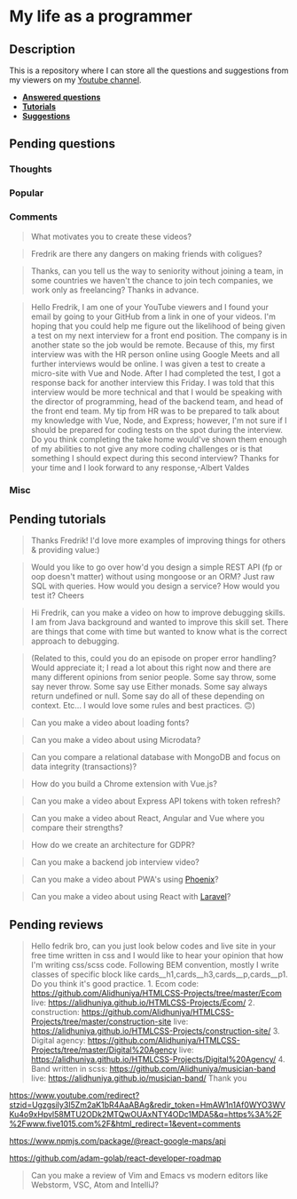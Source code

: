 # My life as a programmer

## Description

This is a repository where I can store all the 
questions and suggestions from my viewers on my [Youtube channel](https://www.youtube.com/user/Fidde12345).

* **[Answered questions](https://www.youtube.com/playlist?list=PLBAZWBMYeVYjXogYQDd1rwVI0c5YoioqU)**
* **[Tutorials](./tutorials.md)**
* **[Suggestions](./suggestions.md)**

## Pending questions

### Thoughts

### Popular

### Comments

> What motivates you to create these videos?

> Fredrik are there any dangers on making friends with coligues?

> Thanks, can you tell us the way to seniority without joining a team, in some countries we haven't the chance to join tech companies, we work only as freelancing? Thanks in advance.

> Hello Fredrik, I am one of your YouTube viewers and I found your email by going to your GitHub from a link in one of your videos. I'm hoping that you could help me figure out the likelihood of being given a test on my next interview for a front end position. The company is in another state so the job would be remote. Because of this, my first interview was with the HR person online using Google Meets and all further interviews would be online. I was given a test to create a micro-site with Vue and Node. After I had completed the test, I got a response back for another interview this Friday. I was told that this interview would be more technical and that I would be speaking with the director of programming, head of the backend team, and head of the front end team. My tip from HR was to be prepared to talk about my knowledge with Vue, Node, and Express; however, I'm not sure if I should be prepared for coding tests on the spot during the interview. Do you think completing the take home would've shown them enough of my abilities to not give any more coding challenges or is that something I should expect during this second interview? Thanks for your time and I look forward to any response,-Albert Valdes

### Misc

## Pending tutorials

> Thanks Fredrik! I'd love more examples of improving things for others & providing value:)

> Would you like to go over how'd you design a simple REST API (fp or oop doesn't matter) without using mongoose or an ORM? Just raw SQL with queries. How would you design a service? How would you test it? Cheers

> Hi Fredrik, can you make a video on how to  improve debugging skills. I am from Java background and wanted to improve this skill set. There are things that come with time but wanted to know what is the correct approach to debugging.

> (Related to this, could you do an episode on proper error handling? Would appreciate it; I read a lot about this right now and there are many different opinions from senior people. Some say throw, some say never throw. Some say use Either monads. Some say always return undefined or null. Some say do all of these depending on context. Etc... I would love some rules and best practices. 🙃)

> Can you make a video about loading fonts?

> Can you make a video about using Microdata?

> Can you compare a relational database with MongoDB and focus on data integrity (transactions)?

> How do you build a Chrome extension with Vue.js?

> Can you make a video about Express API tokens with token refresh?

> Can you make a video about React, Angular and Vue where you compare their strengths?

> How do we create an architecture for GDPR?

> Can you make a backend job interview video?

> Can you make a video about PWA's using [Phoenix](http://phoenixframework.org)?

> Can you make a video about using React with [Laravel](https://laravel.com/)?

## Pending reviews

> Hello fedrik bro, can you just look below codes and live site in your free time written in css  and I would like to hear your opinion that how I'm writing css/scss code. Following BEM convention, mostly I write classes of specific block like cards__h1,cards__h3,cards__p,cards__p1. Do you think it's good practice. 1. Ecom code: https://github.com/Alidhuniya/HTMLCSS-Projects/tree/master/Ecom live: https://alidhuniya.github.io/HTMLCSS-Projects/Ecom/ 2. construction: https://github.com/Alidhuniya/HTMLCSS-Projects/tree/master/construction-site live:  https://alidhuniya.github.io/HTMLCSS-Projects/construction-site/ 3. Digital agency: https://github.com/Alidhuniya/HTMLCSS-Projects/tree/master/Digital%20Agency live:  https://alidhuniya.github.io/HTMLCSS-Projects/Digital%20Agency/ 4. Band written in scss:  https://github.com/Alidhuniya/musician-band live:  https://alidhuniya.github.io/musician-band/ Thank you

https://www.youtube.com/redirect?stzid=Ugzgsily3I5Zm2aK1bR4AaABAg&redir_token=HmAW1n1Af0WYO3WVKu4o9xHpvl58MTU2ODk2MTQwOUAxNTY4ODc1MDA5&q=https%3A%2F%2Fwww.five1015.com%2F&html_redirect=1&event=comments

https://www.npmjs.com/package/@react-google-maps/api

https://github.com/adam-golab/react-developer-roadmap

> Can you make a review of Vim and Emacs vs modern editors like Webstorm, VSC, Atom and IntelliJ?
